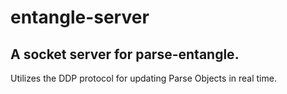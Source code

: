 entangle-server
===============

A socket server for parse-entangle.
-----------------------------------

Utilizes the DDP protocol for updating Parse Objects in real time.
